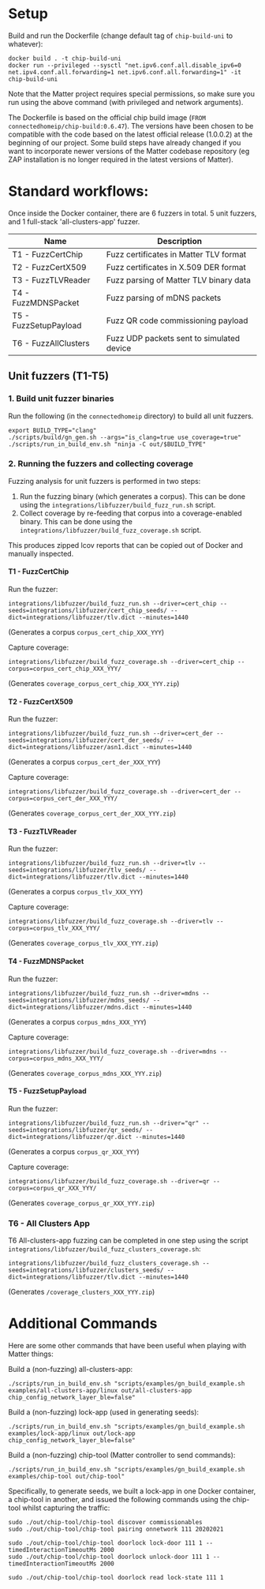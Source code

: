 # Setup

Build and run the Dockerfile (change default tag of `chip-build-uni` to whatever):
```
docker build . -t chip-build-uni
docker run --privileged --sysctl "net.ipv6.conf.all.disable_ipv6=0 net.ipv4.conf.all.forwarding=1 net.ipv6.conf.all.forwarding=1" -it chip-build-uni
```

Note that the Matter project requires special permissions, so make sure you run using the above command (with privileged and network arguments).

The Dockerfile is based on the official chip build image (`FROM connectedhomeip/chip-build:0.6.47`). The versions have been chosen to be compatible with the code based on the latest official release (1.0.0.2) at the beginning of our project. Some build steps have already changed if you want to incorporate newer versions of the Matter codebase repository (eg ZAP installation is no longer required in the latest versions of Matter).

# Standard workflows:

Once inside the Docker container, there are 6 fuzzers in total. 5 unit fuzzers, and 1 full-stack 'all-clusters-app' fuzzer.

| Name | Description |
| - | - |
| T1 - FuzzCertChip | Fuzz certificates in Matter TLV format |
| T2 - FuzzCertX509 | Fuzz certificates in X.509 DER format |
| T3 - FuzzTLVReader | Fuzz parsing of Matter TLV binary data |
| T4 - FuzzMDNSPacket | Fuzz parsing of mDNS packets |
| T5 - FuzzSetupPayload | Fuzz QR code commissioning payload |
| T6 - FuzzAllClusters | Fuzz UDP packets sent to simulated device |

## Unit fuzzers (T1-T5)

### 1. Build unit fuzzer binaries
Run the following (in the `connectedhomeip` directory) to build all unit fuzzers.

```
export BUILD_TYPE="clang"
./scripts/build/gn_gen.sh --args="is_clang=true use_coverage=true"
./scripts/run_in_build_env.sh "ninja -C out/$BUILD_TYPE"
```

### 2. Running the fuzzers and collecting coverage
Fuzzing analysis for unit fuzzers is performed in two steps:

1. Run the fuzzing binary (which generates a corpus). This can be done using the `integrations/libfuzzer/build_fuzz_run.sh` script.
2. Collect coverage by re-feeding that corpus into a coverage-enabled binary. This can be done using the `integrations/libfuzzer/build_fuzz_coverage.sh` script.

This produces zipped lcov reports that can be copied out of Docker and manually inspected.

#### T1 - FuzzCertChip
Run the fuzzer:
```
integrations/libfuzzer/build_fuzz_run.sh --driver=cert_chip --seeds=integrations/libfuzzer/cert_chip_seeds/ --dict=integrations/libfuzzer/tlv.dict --minutes=1440
```
(Generates a corpus `corpus_cert_chip_XXX_YYY`)

Capture coverage:
```
integrations/libfuzzer/build_fuzz_coverage.sh --driver=cert_chip --corpus=corpus_cert_chip_XXX_YYY/
```
(Generates `coverage_corpus_cert_chip_XXX_YYY.zip`)

#### T2 - FuzzCertX509
Run the fuzzer:
```
integrations/libfuzzer/build_fuzz_run.sh --driver=cert_der --seeds=integrations/libfuzzer/cert_der_seeds/ --dict=integrations/libfuzzer/asn1.dict --minutes=1440
```
(Generates a corpus `corpus_cert_der_XXX_YYY`)

Capture coverage:
```
integrations/libfuzzer/build_fuzz_coverage.sh --driver=cert_der --corpus=corpus_cert_der_XXX_YYY/
```
(Generates `coverage_corpus_cert_der_XXX_YYY.zip`)

#### T3 - FuzzTLVReader
Run the fuzzer:
```
integrations/libfuzzer/build_fuzz_run.sh --driver=tlv --seeds=integrations/libfuzzer/tlv_seeds/ --dict=integrations/libfuzzer/tlv.dict --minutes=1440
```
(Generates a corpus `corpus_tlv_XXX_YYY`)

Capture coverage:
```
integrations/libfuzzer/build_fuzz_coverage.sh --driver=tlv --corpus=corpus_tlv_XXX_YYY/
```
(Generates `coverage_corpus_tlv_XXX_YYY.zip`)

#### T4 - FuzzMDNSPacket
Run the fuzzer:
```
integrations/libfuzzer/build_fuzz_run.sh --driver=mdns --seeds=integrations/libfuzzer/mdns_seeds/ --dict=integrations/libfuzzer/mdns.dict --minutes=1440
```
(Generates a corpus `corpus_mdns_XXX_YYY`)

Capture coverage:
```
integrations/libfuzzer/build_fuzz_coverage.sh --driver=mdns --corpus=corpus_mdns_XXX_YYY/
```
(Generates `coverage_corpus_mdns_XXX_YYY.zip`)

#### T5 - FuzzSetupPayload
Run the fuzzer:
```
integrations/libfuzzer/build_fuzz_run.sh --driver="qr" --seeds=integrations/libfuzzer/qr_seeds/ --dict=integrations/libfuzzer/qr.dict --minutes=1440
```
(Generates a corpus `corpus_qr_XXX_YYY`)

Capture coverage:
```
integrations/libfuzzer/build_fuzz_coverage.sh --driver=qr --corpus=corpus_qr_XXX_YYY/
```
(Generates `coverage_corpus_qr_XXX_YYY.zip`)

### T6 - All Clusters App

T6 All-clusters-app fuzzing can be completed in one step using the script `integrations/libfuzzer/build_fuzz_clusters_coverage.sh`:

```
integrations/libfuzzer/build_fuzz_clusters_coverage.sh --seeds=integrations/libfuzzer/clusters_seeds/ --dict=integrations/libfuzzer/tlv.dict --minutes=1440
```
(Generates `/coverage_clusters_XXX_YYY.zip`)


# Additional Commands

Here are some other commands that have been useful when playing with Matter things:

Build a (non-fuzzing) all-clusters-app:

```
./scripts/run_in_build_env.sh "scripts/examples/gn_build_example.sh examples/all-clusters-app/linux out/all-clusters-app chip_config_network_layer_ble=false"
```

Build a (non-fuzzing) lock-app (used in generating seeds):

```
./scripts/run_in_build_env.sh "scripts/examples/gn_build_example.sh examples/lock-app/linux out/lock-app chip_config_network_layer_ble=false"
```

Build a (non-fuzzing) chip-tool (Matter controller to send commands):

```
./scripts/run_in_build_env.sh "scripts/examples/gn_build_example.sh examples/chip-tool out/chip-tool"
```

Specifically, to generate seeds, we built a lock-app in one Docker container, a chip-tool in another, and issued the following commands using the chip-tool whilst capturing the traffic:

```
sudo ./out/chip-tool/chip-tool discover commissionables
sudo ./out/chip-tool/chip-tool pairing onnetwork 111 20202021

sudo ./out/chip-tool/chip-tool doorlock lock-door 111 1 --timedInteractionTimeoutMs 2000
sudo ./out/chip-tool/chip-tool doorlock unlock-door 111 1 --timedInteractionTimeoutMs 2000

sudo ./out/chip-tool/chip-tool doorlock read lock-state 111 1
```